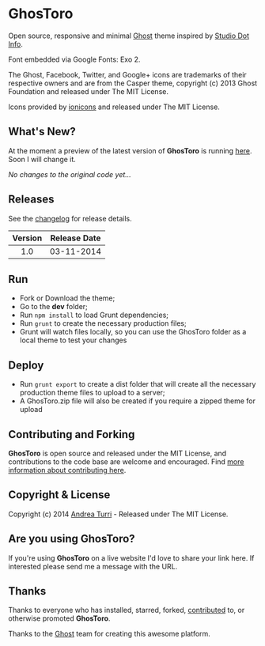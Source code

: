 # GhosToro

Open source, responsive and minimal [Ghost](http://ghost.org/) theme inspired by [Studio Dot Info](http://wearestudio.info/).

Font embedded via Google Fonts: Exo 2.

The Ghost, Facebook, Twitter, and Google+ icons are trademarks of their respective owners and are from the Casper theme, copyright (c) 2013 Ghost Foundation and released under The MIT License.

Icons provided by [ionicons](http://ionicons.com/) and released under The MIT License.

## What's New?

<!--
[My personal website](http://www.andrea-turri.com) is always running the latest version of **GhosToro**. You can preview all new features there.
-->
At the moment a preview of the latest version of **GhosToro** is running [here](http://ghostoro.herokuapp.com/). Soon I will change it.

_No changes to the original code yet..._

## Releases

See the [changelog](CHANGELOG.md) for release details.

| Version | Release Date |
| :-----: | :----------: |
| 1.0 | 03-11-2014 |

## Run

- Fork or Download the theme;
- Go to the **dev** folder;
- Run `npm install` to load Grunt dependencies;
- Run `grunt` to create the necessary production files;
- Grunt will watch files locally, so you can use the GhosToro folder as a local theme to test your changes

## Deploy

- Run `grunt export` to create a dist folder that will create all the necessary production theme files to upload to a server;
- A GhosToro.zip file will also be created if you require a zipped theme for upload

## Contributing and Forking

**GhosToro** is open source and released under the MIT License, and contributions to the code base are welcome and encouraged. Find [more information about contributing here](CONTRIBUTING.md).

## Copyright & License

Copyright (c) 2014 [Andrea Turri](http://www.andrea-turri.com) - Released under The MIT License.

## Are you using GhosToro?

If you're using **GhosToro** on a live website I'd love to share your link here. If interested please send me a message with the URL.

## Thanks

Thanks to everyone who has installed, starred, forked, [contributed](https://github.com/Torone/GhosToro/graphs/contributors) to, or otherwise promoted **GhosToro**.

Thanks to the [Ghost](http://ghost.org/) team for creating this awesome platform.
